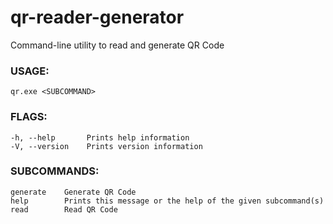 # qr-reader-generator
Command-line utility to read and generate QR Code

### USAGE:
    qr.exe <SUBCOMMAND>

### FLAGS:
    -h, --help       Prints help information
    -V, --version    Prints version information

### SUBCOMMANDS:
    generate    Generate QR Code
    help        Prints this message or the help of the given subcommand(s)
    read        Read QR Code
